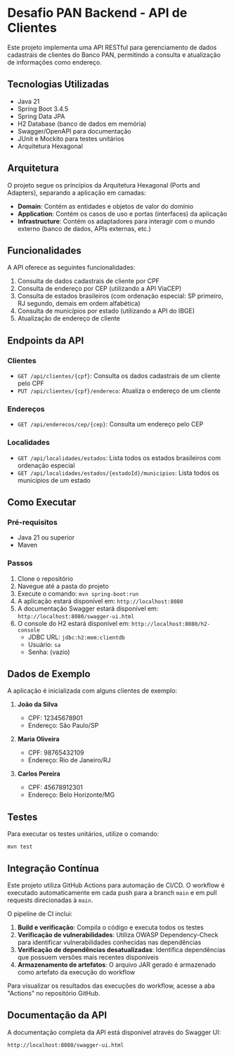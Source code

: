 # Desafio PAN Backend - API de Clientes

Este projeto implementa uma API RESTful para gerenciamento de dados cadastrais de clientes do Banco PAN, permitindo a consulta e atualização de informações como endereço.

## Tecnologias Utilizadas

- Java 21
- Spring Boot 3.4.5
- Spring Data JPA
- H2 Database (banco de dados em memória)
- Swagger/OpenAPI para documentação
- JUnit e Mockito para testes unitários
- Arquitetura Hexagonal

## Arquitetura

O projeto segue os princípios da Arquitetura Hexagonal (Ports and Adapters), separando a aplicação em camadas:

- **Domain**: Contém as entidades e objetos de valor do domínio
- **Application**: Contém os casos de uso e portas (interfaces) da aplicação
- **Infrastructure**: Contém os adaptadores para interagir com o mundo externo (banco de dados, APIs externas, etc.)

## Funcionalidades

A API oferece as seguintes funcionalidades:

1. Consulta de dados cadastrais de cliente por CPF
2. Consulta de endereço por CEP (utilizando a API ViaCEP)
3. Consulta de estados brasileiros (com ordenação especial: SP primeiro, RJ segundo, demais em ordem alfabética)
4. Consulta de municípios por estado (utilizando a API do IBGE)
5. Atualização de endereço de cliente

## Endpoints da API

### Clientes

- `GET /api/clientes/{cpf}`: Consulta os dados cadastrais de um cliente pelo CPF
- `PUT /api/clientes/{cpf}/endereco`: Atualiza o endereço de um cliente

### Endereços

- `GET /api/enderecos/cep/{cep}`: Consulta um endereço pelo CEP

### Localidades

- `GET /api/localidades/estados`: Lista todos os estados brasileiros com ordenação especial
- `GET /api/localidades/estados/{estadoId}/municipios`: Lista todos os municípios de um estado

## Como Executar

### Pré-requisitos

- Java 21 ou superior
- Maven

### Passos

1. Clone o repositório
2. Navegue até a pasta do projeto
3. Execute o comando: `mvn spring-boot:run`
4. A aplicação estará disponível em: `http://localhost:8080`
5. A documentação Swagger estará disponível em: `http://localhost:8080/swagger-ui.html`
6. O console do H2 estará disponível em: `http://localhost:8080/h2-console`
   - JDBC URL: `jdbc:h2:mem:clientdb`
   - Usuário: `sa`
   - Senha: (vazio)

## Dados de Exemplo

A aplicação é inicializada com alguns clientes de exemplo:

1. **João da Silva**
   - CPF: 12345678901
   - Endereço: São Paulo/SP

2. **Maria Oliveira**
   - CPF: 98765432109
   - Endereço: Rio de Janeiro/RJ

3. **Carlos Pereira**
   - CPF: 45678912301
   - Endereço: Belo Horizonte/MG

## Testes

Para executar os testes unitários, utilize o comando:

```
mvn test
```

## Integração Contínua

Este projeto utiliza GitHub Actions para automação de CI/CD. O workflow é executado automaticamente em cada push para a branch `main` e em pull requests direcionadas à `main`.

O pipeline de CI inclui:

1. **Build e verificação**: Compila o código e executa todos os testes
2. **Verificação de vulnerabilidades**: Utiliza OWASP Dependency-Check para identificar vulnerabilidades conhecidas nas dependências
3. **Verificação de dependências desatualizadas**: Identifica dependências que possuem versões mais recentes disponíveis
4. **Armazenamento de artefatos**: O arquivo JAR gerado é armazenado como artefato da execução do workflow

Para visualizar os resultados das execuções do workflow, acesse a aba "Actions" no repositório GitHub.

## Documentação da API

A documentação completa da API está disponível através do Swagger UI:

```
http://localhost:8080/swagger-ui.html
```
